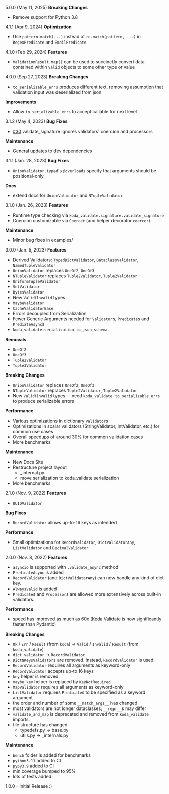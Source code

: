 5.0.0 (May 11, 2025)
**Breaking Changes**
- Remove support for Python 3.8 

4.1.1 (Apr 9, 2024)
**Optimization**
- Use `pattern.match(...)` instead of `re.match(pattern, ...)` in `RegexPredicate` and `EmailPredicate`

4.1.0 (Feb 29, 2024)
**Features**
- `ValidationResult.map()` can be used to succinctly convert data contained within `Valid` objects to some other type or value

4.0.0 (Sep 27, 2023)
**Breaking Changes**
- `to_serializable_errs` produces different text, removing assumption that validation input was deserialized from json

**Improvements**
- Allow `to_serializable_errs` to accept callable for next level

3.1.2 (May 4, 2023)
**Bug Fixes**
- [#30](https://github.com/keithasaurus/koda-validate/issues/30) validate_signature ignores validators' coercion and processors

**Maintenance**
- General updates to dev dependencies

3.1.1 (Jan. 28, 2023)
**Bug Fixes**
- `UnionValidator.typed`'s `@overloads` specify that arguments should be positional-only

**Docs**
- extend docs for `UnionValidator` and `NTupleValidator`

3.1.0 (Jan. 26, 2023)
**Features**
- Runtime type checking via `koda_validate.signature.validate_signature`
- Coercion customizable via `Coercer` (and helper decorator `coercer`)

**Maintenance**
- Minor bug fixes in examples/

3.0.0 (Jan. 5, 2023)
**Features**
- Derived Validators: `TypedDictValidator`, `DataclassValidator`, `NamedTupleValidator`
- `UnionValidator` replaces `OneOf2`, `OneOf3`
- `NTupleValidator` replaces `Tuple2Validator`, `Tuple2Validator`
- `UniformTupleValidator`
- `SetValidator`
- `BytesValidator`
- New `Valid`/`Invalid` types
- `MaybeValidator`
- `CacheValidatorBase`
- Errors decoupled from Serialization
- Fewer Generic Arguments needed for `Validator`s, `Predicate`s and `PrediateAsync`s
- `koda_validate.serialization.to_json_schema`

**Removals**
- `OneOf2`
- `OneOf3`
- `Tuple2Validator`
- `Tuple3Validator`

**Breaking Changes**
- `UnionValidator` replaces `OneOf2`, `OneOf3`
- `NTupleValidator` replaces `Tuple2Validator`, `Tuple2Validator` 
- New `Valid`/`Invalid` types -- need `koda_validate.to_serializable_errs` to produce serializable errors

**Performance**
- Various optimizations in dictionary `Validator`s
- Optimizations in scalar validators (StringValidator, IntValidator, etc.) for common use cases
- Overall speedups of around 30% for common validation cases
- More benchmarks

**Maintenance**
- New Docs Site
- Restructure project layout
  - _internal.py
  - move serialization to koda_validate.serialization
- More benchmarks

2.1.0 (Nov. 9, 2022)
**Features**
- `UUIDValidator`

**Bug Fixes**
- `RecordValidator` allows up-to-16 keys as intended

**Performance**
- Small optimizations for `RecordValidator`, `DictValidatorAny`, `ListValidator` and `DecimalValidator`

2.0.0 (Nov. 8, 2022)
**Features**
- `asyncio` is supported with `.validate_async` method
- `PredicateAsync` is added
- `RecordValidator` (and `DictValidatorAny`) can now handle any kind of dict key.
- `AlwaysValid` is added
- `Predicate`s and `Processor`s are allowed more extensively across built-in validators.


**Performance**
- speed has improved as much as 60x (Koda Validate is now significantly faster than Pydantic)

**Breaking Changes**
- `Ok` / `Err` / `Result` (from `koda`) -> `Valid` / `Invalid` / `Result` (from `koda_validate`) 
- `dict_validator` -> `RecordValidator`
- `DictNKeysValidator`s are removed. Instead, `RecordValidator` is used.
- `RecordValidator` requires all arguments as keyword-only
- `RecordValidator` accepts up-to 16 keys
- `key` helper is removed
- `maybe_key` helper is replaced by `KeyNotRequired`
- `MapValidator` requires all arguments as keyword-only
- `ListValidator` requires `Predicate`s to be specified as a keyword argument
- the order and number of some `__match_args__` has changed
- most validators are not longer dataclasses; `__repr__`s may differ
- `validate_and_map` is deprecated and removed from `koda_validate` imports.
- file structure has changed
  - typedefs.py -> base.py
  - utils.py -> _internals.py

**Maintenance**
- `bench` folder is added for benchmarks
- `python3.11` added to CI
- `pypy3.9` added to CI
- min coverage bumped to 95%
- lots of tests added

1.0.0 - Initial Release
:)